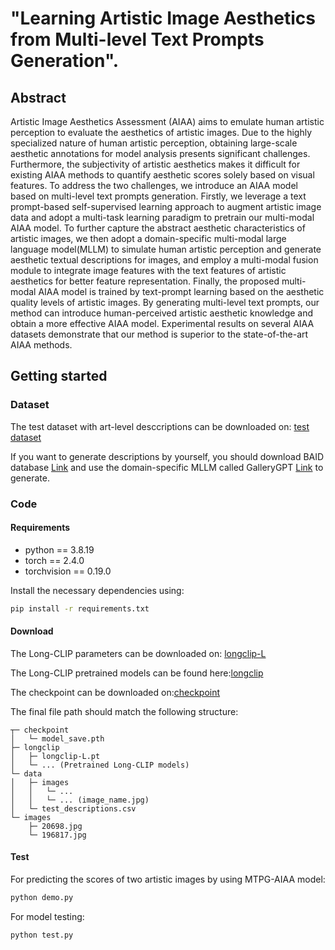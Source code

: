 # "Learning Artistic Image Aesthetics from Multi-level Text Prompts Generation".

## Abstract
Artistic Image Aesthetics Assessment (AIAA) aims to emulate human artistic perception to evaluate the aesthetics of artistic images. Due to the highly specialized nature of human artistic perception, obtaining large-scale aesthetic annotations for model analysis presents significant challenges. Furthermore, the subjectivity of artistic aesthetics makes it difficult for existing AIAA methods to quantify aesthetic scores solely based on visual features. To address the two challenges, we introduce an AIAA model based on multi-level text prompts generation. Firstly, we leverage a text prompt-based self-supervised learning approach to augment artistic image data and adopt a multi-task learning paradigm to pretrain our multi-modal AIAA model. To further capture the abstract aesthetic characteristics of artistic images, we then adopt a domain-specific multi-modal large language model(MLLM) to simulate human artistic perception and generate aesthetic textual descriptions for images, and employ a multi-modal fusion module to integrate image features with the text features of artistic aesthetics for better feature representation. Finally, the proposed multi-modal AIAA model is trained by text-prompt learning based on the aesthetic quality levels of artistic images. By generating multi-level text prompts, our method can introduce human-perceived artistic aesthetic knowledge and obtain a more effective AIAA model. Experimental results on several AIAA datasets demonstrate that our method is superior to the state-of-the-art AIAA methods.

## Getting started
### Dataset
The test dataset with art-level desccriptions can be downloaded on: [test dataset]( https://drive.usercontent.google.com/download?id=1jgxjCo1yOQXuhhWmYyN_Gkh3_ajubsak)

If you want to generate descriptions by yourself, you should download BAID database [Link](https://github.com/Dreemurr-T/BAID)  and use the domain-specific MLLM called GalleryGPT [Link](https://github.com/steven640pixel/GalleryGPT) to generate.

### Code
#### Requirements

* python == 3.8.19
* torch == 2.4.0
* torchvision == 0.19.0

Install the necessary dependencies using:

```sh
pip install -r requirements.txt
```
#### Download
The Long-CLIP parameters can be downloaded on: [longclip-L](https://drive.usercontent.google.com/download?id=1bDKBAqCnvMeEXKecMBB6UCgxj8aglPPq)

The Long-CLIP pretrained models can be found here:[longclip](https://github.com/beichenzbc/Long-CLIP/tree/main/model)

The checkpoint can be downloaded on:[checkpoint]( https://drive.usercontent.google.com/download?id=19uSUuZ_5jCfgKzLBqAERUgmAv9Yd8Oci)

The final file path should match the following structure:
```
┬─ checkpoint
│   └─ model_save.pth
├─ longclip
│   ├─ longclip-L.pt
│   └─ ... (Pretrained Long-CLIP models)
└─ data
│   ├─ images 
│   │   └─ ... 
│   │   └─ ... (image_name.jpg)
│   └─ test_descriptions.csv
└─ images
    ├─ 20698.jpg
    └─ 196817.jpg
```
#### Test
For predicting the scores of two artistic images by using MTPG-AIAA model:
```sh
python demo.py
```
For model testing:
```sh
python test.py
```























